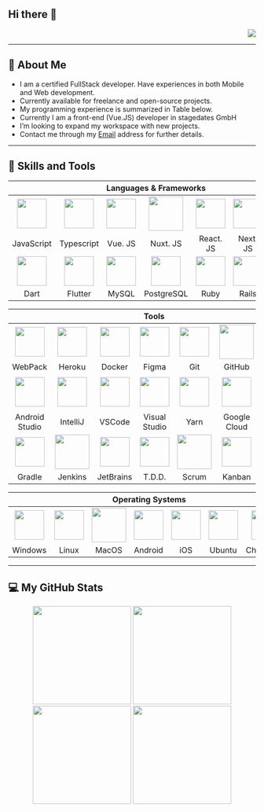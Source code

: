## Hi there 👋

<!--
**alibaniasad1999/alibaniasad1999** is a ✨ _special_ ✨ repository because its `README.md` (this file) appears on your GitHub profile.

Here are some ideas to get you started:

- 🔭 I’m currently working on ...
- 🌱 I’m currently learning ...
- 👯 I’m looking to collaborate on ...
- 🤔 I’m looking for help with ...
- 💬 Ask me about ...
- 📫 How to reach me: ...
- 😄 Pronouns: ...
- ⚡ Fun fact: ...
-->

<div align="right">
    <img src="https://komarev.com/ghpvc/?username=alibaniasad1999&style=for-the-badge">
</div>

---

## :information_desk_person:  About Me
- I am a certified FullStack developer. Have experiences in both Mobile and Web development.
- Currently available for freelance and open-source projects.
- My programming experience is summarized in Table below.
- Currently I am a front-end (Vue.JS) developer in stagedates GmbH
- I’m looking to expand my workspace with new projects.
- Contact me through my <a href="mailto:elbay.malik@gmail.com">Email</a> address for further details.
---
## :wrench:  Skills and Tools
<div align="center">
  <table>
    <thead>
      <tr>
        <th colspan="7">Languages & Frameworks</th>
      </tr>
    </thead>
    <tr>
     <td align="center" width=110>
     <img height=60 src="https://cdn.jsdelivr.net/gh/devicons/devicon/icons/javascript/javascript-plain.svg"/></td>
     <td align="center" width=110>
     <img height=60 src="https://cdn.jsdelivr.net/gh/devicons/devicon/icons/typescript/typescript-original.svg"/></td>
     <td align="center" width=110>
     <img height=60 src="https://upload.wikimedia.org/wikipedia/commons/9/95/Vue.js_Logo_2.svg"/></td>
     <td align="center" width=110>
     <img height=70 src="images/nuxt.svg"/></td>
     <td align="center" width=110>
     <img height=60 src="https://upload.wikimedia.org/wikipedia/commons/a/a7/React-icon.svg"/></td>
     <td align="center" width=110>
     <img height=60 src="images/next-js.svg"/></td>
     <td align="center" width=110>
     <img height=60 src="https://cdn.jsdelivr.net/gh/devicons/devicon/icons/nodejs/nodejs-original.svg"/></td>
    </tr>
    <tr>
     <td align="center" width=110>JavaScript</td>
     <td align="center" width=110>Typescript</td>
     <td align="center" width=110>Vue. JS</td>
     <td align="center" width=110>Nuxt. JS</td>
     <td align="center" width=110>React. JS</td>
     <td align="center" width=110>Next. JS</td>
     <td align="center" width=110>Node. JS</td>
    </tr>
    <tr>
     <td align="center" width=110>
     <img height=60 src="https://cdn.jsdelivr.net/gh/devicons/devicon/icons/dart/dart-original.svg"/></td>
     <td align="center" width=110>
     <img height=60 src="https://cdn.jsdelivr.net/gh/devicons/devicon/icons/flutter/flutter-original.svg"/></td>
     <td align="center" width=110>
     <img height=60 src="images/mysql.svg"/></td>
     <td align="center" width=110>
     <img height=60 src="https://cdn.jsdelivr.net/gh/devicons/devicon/icons/postgresql/postgresql-original.svg"/></td>
     <td align="center" width=110>
     <img height=60 src="https://cdn.jsdelivr.net/gh/devicons/devicon/icons/ruby/ruby-original.svg"/></td>
     <td align="center" width=110>
     <img height=60 src="https://cdn.jsdelivr.net/gh/devicons/devicon/icons/rails/rails-original-wordmark.svg"/></td>
     <td align="center" width=110>
     <img height=60 src="https://cdn.jsdelivr.net/gh/devicons/devicon/icons/kotlin/kotlin-original.svg"/></td>
    </tr>
    <tr>
     <td align="center" width=110>Dart</td>
     <td align="center" width=110>Flutter</td>
     <td align="center" width=110>MySQL</td>
     <td align="center" width=110>PostgreSQL</td>
     <td align="center" width=110>Ruby</td>
      <td align="center" width=110>Rails</td>
      <td align="center" width=110>Kotlin</td>
    </tr>
  </table>
   <table>
     <thead>
      <tr>
       <th colspan="7">Tools</th>
      </tr>
     </thead>
     <tr>
      <td align="center" width=110>
      <img height=60 src="https://cdn.jsdelivr.net/gh/devicons/devicon/icons/webpack/webpack-original.svg"/></td>
      <td align="center" width=110>
      <img height=60 src="https://cdn.jsdelivr.net/gh/devicons/devicon/icons/heroku/heroku-original.svg"/></td>
      <td align="center" width=110>
      <img height=60 src="https://cdn.jsdelivr.net/gh/devicons/devicon/icons/docker/docker-original.svg"/></td>
      <td align="center" width=110> 
      <img height=60 src="https://cdn.jsdelivr.net/gh/devicons/devicon/icons/figma/figma-original.svg"/></td>
      <td align="center" width=110>
      <img height=60 src="https://cdn.jsdelivr.net/gh/devicons/devicon/icons/git/git-original.svg"/></td>
      <td align="center" width=110>
     <img height=70 src="images/github.svg"/></td>
      <td align="center" width=110> 
      <img height=60 src="https://cdn.jsdelivr.net/gh/devicons/devicon/icons/gitlab/gitlab-original.svg"/></td>
     </tr>
     <tr>
      <td align="center" width=110>WebPack</td>
      <td align="center" width=110>Heroku</td>
      <td align="center" width=110>Docker</td>
      <td align="center" width=110>Figma</td>
      <td align="center" width=110>Git</td>
      <td align="center" width=110>GitHub</td>
      <td align="center" width=110>GitLab</td>
     </tr>
     <tr>
       <td align="center" width=110>
      <img height=60 src="https://cdn.jsdelivr.net/gh/devicons/devicon/icons/androidstudio/androidstudio-original.svg"/></td>
      <td align="center" width=110>
      <img height=60 src="https://cdn.jsdelivr.net/gh/devicons/devicon/icons/intellij/intellij-original.svg"/></td>
      <td align="center" width=110>
      <img height=60 src="https://cdn.jsdelivr.net/gh/devicons/devicon/icons/vscode/vscode-original.svg"/></td>
      <td align="center" width=110>
      <img height=60 src="https://cdn.jsdelivr.net/gh/devicons/devicon/icons/visualstudio/visualstudio-plain.svg"/></td>
      <td align="center" width=110>
      <img height=60 src="https://cdn.jsdelivr.net/gh/devicons/devicon/icons/yarn/yarn-original.svg"/></td>
      <td align="center" width=110>
      <img height=60 src="https://cdn.jsdelivr.net/gh/devicons/devicon/icons/googlecloud/googlecloud-original.svg"/></td>
      <td align="center" width=110>
      <img height=70 src="images/codepen.svg"/></td>
     </tr>
     <tr>
      <td align="center" width=110>Android Studio</td>
      <td align="center" width=110>IntelliJ</td>
      <td align="center" width=110>VSCode</td>
      <td align="center" width=110>Visual Studio</td>
      <td align="center" width=110>Yarn</td>
      <td align="center" width=110>Google Cloud</td>
      <td align="center" width=110>CodePen</td>
     </tr>
     <tr>
      <td align="center" width=110>
      <img height=60 src="images/gradle.svg"/></td>
      <td align="center" width=110>
      <img height=70 src="images/jenkins.svg"/></td>
      <td align="center" width=110>
      <img height=60 src="https://cdn.jsdelivr.net/gh/devicons/devicon/icons/jetbrains/jetbrains-original.svg"/></td>
      <td align="center" width=110>
      <img height=60 src="images/tdd.png"/></td>
      <td align="center" width=110>
      <img height=70 src="images/scrum.svg"/></td>
      <td align="center" width=110>
      <img width=60 src="https://user-images.githubusercontent.com/27622683/192119213-9a958b20-d3ba-460e-935f-dccb6a3de7e6.png"/></td>
      <td align="center" width=110>
      <img height=60 src="https://cdn.jsdelivr.net/gh/devicons/devicon/icons/jira/jira-original.svg"/></td>
     </tr>
     <tr>
      <td align="center" width=110>Gradle</td>
      <td align="center" width=110>Jenkins</td>
      <td align="center" width=110>JetBrains</td>
      <td align="center" width=110>T.D.D.</td>
      <td align="center" width=110>Scrum</td>
      <td align="center" width=110>Kanban</td>
      <td align="center" width=110>Jira</td>
     </tr>
  </table>
  <table>
    <thead>
      <tr>
        <th colspan="7">Operating Systems</th>
      </tr>
    </thead>
    <tr>
     <td align="center" width=110>
     <img height=60 src="https://cdn.jsdelivr.net/gh/devicons/devicon/icons/windows8/windows8-original.svg"/></td>
     <td align="center" width=110>
     <img height=60 src="https://cdn.jsdelivr.net/gh/devicons/devicon/icons/linux/linux-original.svg"/></td>
     <td align="center" width=110>
     <img height=70 src="images/mac.svg"/>
     <td align="center" width=110>
     <img height=60 src="https://cdn.jsdelivr.net/gh/devicons/devicon/icons/android/android-original.svg"/></td>
     <td align="center" width=110>
     <img height=60 src="images/ios.svg"/></td>
     <td align="center" width=110>
     <img height=60 src="https://cdn.jsdelivr.net/gh/devicons/devicon/icons/ubuntu/ubuntu-plain.svg"/></td>
     </td><td align="center" width=110>
     <img height=60 src="https://cdn.jsdelivr.net/gh/devicons/devicon/icons/chrome/chrome-original.svg"/></td>
    </tr>
    <tr>
     <td align="center" width=110>Windows</td>
     <td align="center" width=110>Linux</td>
     <td align="center" width=110>MacOS</td>
     <td align="center" width=110>Android</td>
     <td align="center" width=110>iOS</td>
     <td align="center" width=110>Ubuntu</td>
     <td align="center" width=110>ChromeOS</td>
    </tr>
  </table>
</div>

---

## :computer:  My GitHub Stats
<div align="center">
    <!--img height="180em" src="profile-3d-contrib/pie_lang_only.svg"-->
    <!--img height="200em" src="profile-3d-contrib/radar_contrib_only.svg"-->
    <img height="200em" src="https://github-profile-summary-cards.vercel.app/api/cards/stats?username=eleoxda&theme=github"/>
    <img height="200em" src="https://github-profile-summary-cards.vercel.app/api/cards/repos-per-language?username=eleoxda"/>
</div>
<div align="center">
    <!--img height="200em" src="https://github-profile-summary-cards.vercel.app/api/cards/most-commit-language?username=eleoxda"-->
</div>
<!--div align="center"-->
    <!--img height="220em" src="https://github-readme-stats.vercel.app/api/top-langs/?username=EleoXDA&langs_count=10&layout=compact&hide=c%2B%2B,CMake,C"-->
<!--/div-->
<div align="center">
    <img height="200em" src="https://streak-stats.demolab.com/?user=EleoXDA&currStreakNum=000000&fire=orange&sideLabels=000date_format=[Y.]n.j)">
    <img height="200em" src="https://github-readme-stats.vercel.app/api/top-langs/?username=EleoXDA&langs_count=10&hide_progress=true&layout=compact&hide=c%2B%2B,CMake,C"/>
</div>
<div align="center">
</div>
